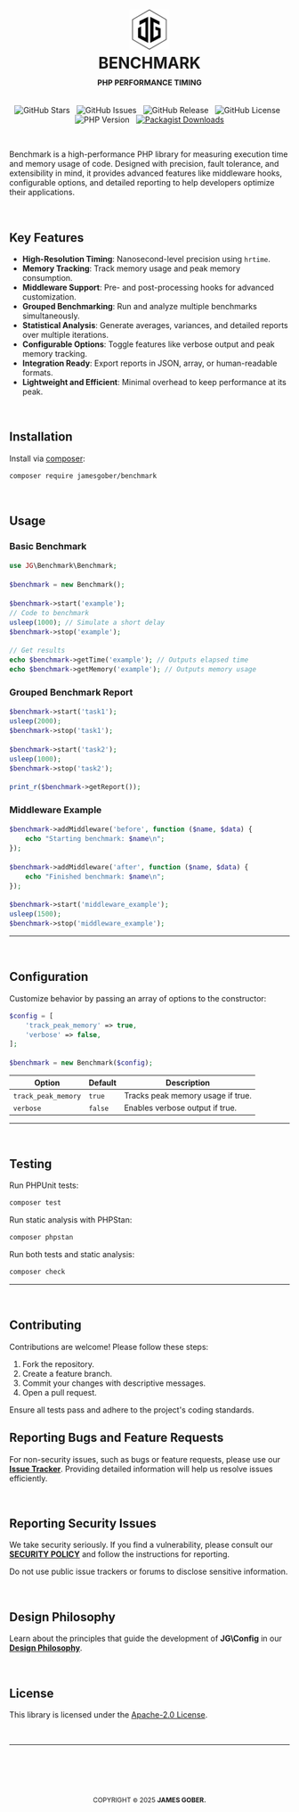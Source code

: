 <h1 id="top" align="center">
    <picture>
        <source media="(prefers-color-scheme: dark)" srcset="./docs/media/jamesgober-logo-dark.png">
        <img width="72" height="72" alt="Official brand mark and logo of James Gober. Image shows JG stylish initials encased in a hexagon outline." src="./docs/media/jamesgober-logo.png">
    </picture>
    <br>
    <b>BENCHMARK</b>
    <br>
    <sup>
        <small><small><small>
        PHP PERFORMANCE TIMING
        </small></small></small>
    </sup>
    <br>
</h1>



<div align="center">
    <img src="https://img.shields.io/github/stars/jamesgober/Benchmark?style=flat" alt="GitHub Stars"> &nbsp; 
    <img src="https://img.shields.io/github/issues/jamesgober/Benchmark?style=flat" alt="GitHub Issues"> &nbsp;  
    <img src="https://img.shields.io/github/v/release/jamesgober/Benchmark?display_name=tag&style=flat" alt="GitHub Release"> &nbsp; 
    <img src="https://img.shields.io/github/license/jamesgober/Benchmark?style=flat" alt="GitHub License"> &nbsp;
    <img src="https://img.shields.io/badge/PHP-8.2-blue?style=flat" alt="PHP Version"> &nbsp;
    <a href="https://packagist.org/packages/jamesgober/Benchmark" target="_blank">
        <img alt="Packagist Downloads" src="https://img.shields.io/packagist/dt/jamesgober/Benchmark?style=flat&color=%23f26f1a">
    </a>
</div>

&nbsp;

Benchmark is a high-performance PHP library for measuring execution time and memory usage of code. Designed with precision, fault tolerance, and extensibility in mind, it provides advanced features like middleware hooks, configurable options, and detailed reporting to help developers optimize their applications.

&nbsp;

## Key Features
- **High-Resolution Timing**: Nanosecond-level precision using `hrtime`.
- **Memory Tracking**: Track memory usage and peak memory consumption.
- **Middleware Support**: Pre- and post-processing hooks for advanced customization.
- **Grouped Benchmarking**: Run and analyze multiple benchmarks simultaneously.
- **Statistical Analysis**: Generate averages, variances, and detailed reports over multiple iterations.
- **Configurable Options**: Toggle features like verbose output and peak memory tracking.
- **Integration Ready**: Export reports in JSON, array, or human-readable formats.
- **Lightweight and Efficient**: Minimal overhead to keep performance at its peak.

&nbsp;


## Installation

Install via [composer](https://getcomposer.org/download/):

```sh
composer require jamesgober/benchmark
```


&nbsp;

## Usage

### Basic Benchmark

```php
use JG\Benchmark\Benchmark;

$benchmark = new Benchmark();

$benchmark->start('example');
// Code to benchmark
usleep(1000); // Simulate a short delay
$benchmark->stop('example');

// Get results
echo $benchmark->getTime('example'); // Outputs elapsed time
echo $benchmark->getMemory('example'); // Outputs memory usage
```

### Grouped Benchmark Report

```php
$benchmark->start('task1');
usleep(2000);
$benchmark->stop('task1');

$benchmark->start('task2');
usleep(1000);
$benchmark->stop('task2');

print_r($benchmark->getReport());
```

### Middleware Example

```php
$benchmark->addMiddleware('before', function ($name, $data) {
    echo "Starting benchmark: $name\n";
});

$benchmark->addMiddleware('after', function ($name, $data) {
    echo "Finished benchmark: $name\n";
});

$benchmark->start('middleware_example');
usleep(1500);
$benchmark->stop('middleware_example');
```

---

&nbsp;

## Configuration

Customize behavior by passing an array of options to the constructor:

```php
$config = [
    'track_peak_memory' => true,
    'verbose' => false,
];

$benchmark = new Benchmark($config);
```

| Option              | Default | Description                        |
|---------------------|---------|------------------------------------|
| `track_peak_memory` | `true`  | Tracks peak memory usage if true.  |
| `verbose`           | `false` | Enables verbose output if true.    |

---

&nbsp;

## Testing

Run PHPUnit tests:

```bash
composer test
```

Run static analysis with PHPStan:

```bash
composer phpstan
```

Run both tests and static analysis:

```bash
composer check
```

---

&nbsp;

## Contributing

Contributions are welcome! Please follow these steps:

1. Fork the repository.
2. Create a feature branch.
3. Commit your changes with descriptive messages.
4. Open a pull request.

Ensure all tests pass and adhere to the project's coding standards.
&nbsp;

## Reporting Bugs and Feature Requests

For non-security issues, such as bugs or feature requests, please use our **[Issue Tracker](https://github.com/jamesgober/Config/issues)**. Providing detailed information will help us resolve issues efficiently.

&nbsp;

## Reporting Security Issues
We take security seriously. If you find a vulnerability, please consult our **[SECURITY POLICY](.github/SECURITY.md)** and follow the instructions for reporting. 

Do not use public issue trackers or forums to disclose sensitive information.

&nbsp;

## Design Philosophy

Learn about the principles that guide the development of **JG\Config** in our **[Design Philosophy](docs/DESIGN_PHILOSOPHY.md)**.


&nbsp;

## License

This library is licensed under the [Apache-2.0 License](LICENSE).

&nbsp;

---

&nbsp;

&nbsp;


<!--
<br><br><br>
<div align="center">
    <a href="#top"><b>TOP</b></a>
    <br><br><br><br>
    <div>
        <h2>JAMES GOBER</h2>
        <p>
        <small>
            <a href="https://jamesgober.com" title="James Gober Website" target="_blank">Website</a>
            <span>&nbsp; | &nbsp;</span>
            <a href="https://github.com/jamesgober" title="James Gober Github" target="_blank">GitHub</a>
        </small>
        </p>
    </div>
    <br>
    <br>
    <h3>FOLLOW ME</h3>
    <p>
        <a href="https://x.com/jamesgober/" title="James Gober x/twitter profile">
            <svg width="18" height="18" fill="none" viewBox="0 0 1200 1227" xmlns="http://www.w3.org/2000/svg">
            <path fill="#09F" d="M714.163 519.284L1160.89 0H1055.03L667.137 450.887L357.328 0H0L468.492 681.821L0 1226.37H105.866L515.491 750.218L842.672 1226.37H1200L714.137 519.284H714.163ZM569.165 687.828L521.697 619.934L144.011 79.6944H306.615L611.412 515.685L658.88 583.579L1055.08 1150.3H892.476L569.165 687.854V687.828Z" /></svg></a>
        <span>&nbsp;&nbsp;&nbsp;&nbsp;</span>
        <a href="https://github.com/jamesgober" title="James Gober GitHub profile and repository">
            <svg height="22" width="22" fill="none" aria-hidden="true" viewBox="0 0 24 24" data-view-component="true">
            <path fill="#09F" d="M12.5.75C6.146.75 1 5.896 1 12.25c0 5.089 3.292 9.387 7.863 10.91.575.101.79-.244.79-.546 0-.273-.014-1.178-.014-2.142-2.889.532-3.636-.704-3.866-1.35-.13-.331-.69-1.352-1.18-1.625-.402-.216-.977-.748-.014-.762.906-.014 1.553.834 1.769 1.179 1.035 1.74 2.688 1.25 3.349.948.1-.747.402-1.25.733-1.538-2.559-.287-5.232-1.279-5.232-5.678 0-1.25.445-2.285 1.178-3.09-.115-.288-.517-1.467.115-3.048 0 0 .963-.302 3.163 1.179.92-.259 1.897-.388 2.875-.388.977 0 1.955.13 2.875.388 2.2-1.495 3.162-1.179 3.162-1.179.633 1.581.23 2.76.115 3.048.733.805 1.179 1.825 1.179 3.09 0 4.413-2.688 5.39-5.247 5.678.417.36.776 1.05.776 2.128 0 1.538-.014 2.774-.014 3.162 0 .302.216.662.79.547C20.709 21.637 24 17.324 24 12.25 24 5.896 18.854.75 12.5.75Z"></path></svg></a>
        <span>&nbsp;&nbsp;&nbsp;&nbsp;</span>
        <a href="https://instagram.com/jamesgober" title="James Gober Instagram profile">
            <svg width="21" height="21" xmlns="http://www.w3.org/2000/svg" xmlns:xlink="http://www.w3.org/1999/xlink" viewBox="0 0 169.063 169.063" xml:space="preserve">
            <path fill="#09F" d="M122.406,0H46.654C20.929,0,0,20.93,0,46.655v75.752c0,25.726,20.929,46.655,46.654,46.655h75.752 c25.727,0,46.656-20.93,46.656-46.655V46.655C169.063,20.93,148.133,0,122.406,0z M154.063,122.407 c0,17.455-14.201,31.655-31.656,31.655H46.654C29.2,154.063,15,139.862,15,122.407V46.655C15,29.201,29.2,15,46.654,15h75.752 c17.455,0,31.656,14.201,31.656,31.655V122.407z"/>
            <path fill="#09F" d="M84.531,40.97c-24.021,0-43.563,19.542-43.563,43.563c0,24.02,19.542,43.561,43.563,43.561s43.563-19.541,43.563-43.561 C128.094,60.512,108.552,40.97,84.531,40.97z M84.531,113.093c-15.749,0-28.563-12.812-28.563-28.561 c0-15.75,12.813-28.563,28.563-28.563s28.563,12.813,28.563,28.563C113.094,100.281,100.28,113.093,84.531,113.093z"/>
            <path fill="#09F" d="M129.921,28.251c-2.89,0-5.729,1.17-7.77,3.22c-2.051,2.04-3.23,4.88-3.23,7.78c0,2.891,1.18,5.73,3.23,7.78 c2.04,2.04,4.88,3.22,7.77,3.22c2.9,0,5.73-1.18,7.78-3.22c2.05-2.05,3.22-4.89,3.22-7.78c0-2.9-1.17-5.74-3.22-7.78 C135.661,29.421,132.821,28.251,129.921,28.251z"/></svg></a>
        <span>&nbsp;&nbsp;&nbsp;&nbsp;</span>
        <a href="https://www.linkedin.com/in/jamesgober" title="James Gober Agency LinkedIn profile">
            <svg height="21" width="21" fill="none" xmlns="http://www.w3.org/2000/svg" xmlns:xlink="http://www.w3.org/1999/xlink" viewBox="0 0 310 310" xml:space="preserve">
            <path fill="#09F" d="M72.16,99.73H9.927c-2.762,0-5,2.239-5,5v199.928c0,2.762,2.238,5,5,5H72.16c2.762,0,5-2.238,5-5V104.73 C77.16,101.969,74.922,99.73,72.16,99.73z"/>
            <path fill="#09F" d="M41.066,0.341C18.422,0.341,0,18.743,0,41.362C0,63.991,18.422,82.4,41.066,82.4 c22.626,0,41.033-18.41,41.033-41.038C82.1,18.743,63.692,0.341,41.066,0.341z"/>
            <path fill="#09F" d="M230.454,94.761c-24.995,0-43.472,10.745-54.679,22.954V104.73c0-2.761-2.238-5-5-5h-59.599 c-2.762,0-5,2.239-5,5v199.928c0,2.762,2.238,5,5,5h62.097c2.762,0,5-2.238,5-5v-98.918c0-33.333,9.054-46.319,32.29-46.319 c25.306,0,27.317,20.818,27.317,48.034v97.204c0,2.762,2.238,5,5,5H305c2.762,0,5-2.238,5-5V194.995 C310,145.43,300.549,94.761,230.454,94.761z"/></svg></a>
    </p>
</div>-->
<!--
####################################################
COPYRIGHT
####################################################-->
<div align="center">
    <h2></h2>
    <sup>
        COPYRIGHT <small>&copy;</small> 2025 <strong>JAMES GOBER.</strong>
    </sup>
</div>

&nbsp;


<!--
####################################################
LINKS
####################################################-->
[Contribution Guidelines]: .github/CONTRIBUTING.md
[CONTRIBUTING]:            .github/CONTRIBUTING.md
[CODE OF CONDUCT]:         .github/CODE_OF_CONDUCT.md
[REPORT SECURITY ISSUES]:  .github/SECURITY.md
[SECURITY POLICY]:         .github/SECURITY.md
[SECURITY]:                .github/SECURITY.md